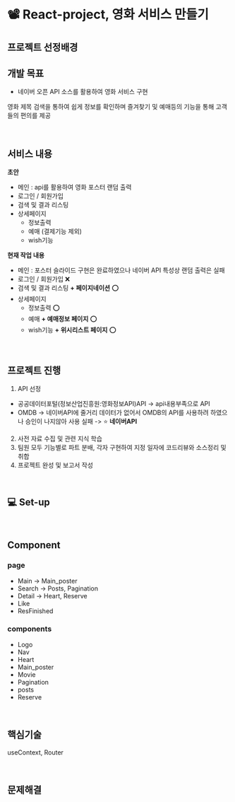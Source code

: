 # 📽 React-project, 영화 서비스 만들기

## 프로젝트 선정배경

## 개발 목표
- 네이버 오픈 API 소스를 활용하여 영화 서비스 구현

영화 제목 검색을 통하여 쉽게 정보를 확인하며 즐겨찾기 및 예매등의 기능을 통해 고객들의 편의를 제공

<br>

## 서비스 내용

**초안**
- 메인 : api를 활용하여 영화 포스터 랜덤 출력
- 로그인 / 회원가입
- 검색 및 결과 리스팅
- 상세페이지 
  - 정보출력
  - 예매 (결제기능 제외)
  - wish기능


**현재 작업 내용**

- 메인 : 포스터 슬라이드 구현은 완료하였으나 네이버 API 특성상 랜덤 출력은 실패
- 로그인 / 회원가입 ❌
- 검색 및 결과 리스팅 **+ 페이지네이션** ⭕
- 상세페이지 
  - 정보출력 ⭕
  - 예매 **+ 예매정보 페이지** ⭕
  - wish기능 **+ 위시리스트 페이지** ⭕

<br>

## 프로젝트 진행
1. API 선정

  - 공공데이터포털(정보산업진흥원:영화정보API)API -> api내용부족으로 API
  - OMDB -> 네이버API에 줄거리 데이터가 없어서 OMDB의 API를 사용하려 하였으나 승인이 나지않아 사용   실패 -> ⭐ **네이버API**


2. 사전 자료 수집 및 관련 지식 학습
3. 팀원 모두 기능별로 파트 분배, 각자 구현하여 지정 일자에 코드리뷰와 소스정리 및 취합
4. 프로젝트 완성 및 보고서 작성


<br>

## 💻 Set-up



<br>

## Component

### page
- Main -> Main_poster
- Search -> Posts, Pagination
- Detail -> Heart, Reserve
- Like
- ResFinished

### components
- Logo
- Nav
- Heart
- Main_poster
- Movie
- Pagination
- posts
- Reserve

<br>

## 핵심기술
useContext, Router


<br>

## 문제해결
